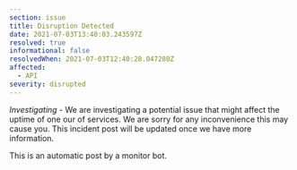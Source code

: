 ```yaml
---
section: issue
title: Disruption Detected
date: 2021-07-03T13:40:03.243597Z
resolved: true
informational: false
resolvedWhen: 2021-07-03T12:40:28.047280Z
affected:
  - API
severity: disrupted
---
```

*Investigating* - We are investigating a potential issue that might affect the uptime of one our of services. We are sorry for any inconvenience this may cause you. This incident post will be updated once we have more information.

This is an automatic post by a monitor bot.
        